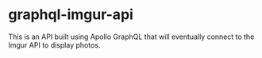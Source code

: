 # graphql-imgur-api

This is an API built using Apollo GraphQL that will eventually connect to the Imgur API to display photos. 
